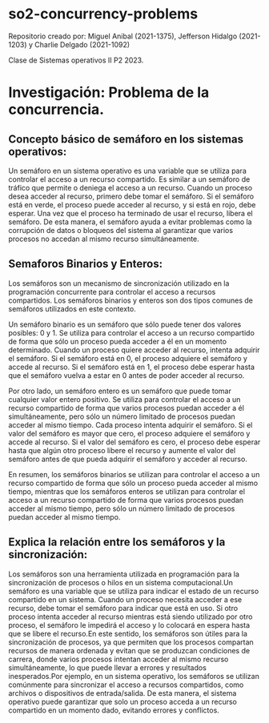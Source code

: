 # so2-concurrency-problems
Repositorio creado por: Miguel Anibal (2021-1375), Jefferson Hidalgo (2021-1203) y Charlie Delgado (2021-1092)

Clase de Sistemas operativos II P2 2023.


# Investigación: Problema de la concurrencia.

## Concepto básico de semáforo en los sistemas operativos:

Un semáforo en un sistema operativo es una variable que se utiliza para controlar el acceso a un recurso compartido. Es similar a un semáforo de tráfico que permite o deniega el acceso a un recurso. Cuando un proceso desea acceder al recurso, primero debe tomar el semáforo. Si el semáforo está en verde, el proceso puede acceder al recurso, y si está en rojo, debe esperar. Una vez que el proceso ha terminado de usar el recurso, libera el semáforo. De esta manera, el semáforo ayuda a evitar problemas como la corrupción de datos o bloqueos del sistema al garantizar que varios procesos no accedan al mismo recurso simultáneamente.

## Semaforos Binarios y Enteros:

Los semáforos son un mecanismo de sincronización utilizado en la programación concurrente para controlar el acceso a recursos compartidos. Los semáforos binarios y enteros son dos tipos comunes de semáforos utilizados en este contexto.

Un semáforo binario es un semáforo que sólo puede tener dos valores posibles: 0 y 1. Se utiliza para controlar el acceso a un recurso compartido de forma que sólo un proceso pueda acceder a él en un momento determinado. Cuando un proceso quiere acceder al recurso, intenta adquirir el semáforo. Si el semáforo está en 0, el proceso adquiere el semáforo y accede al recurso. Si el semáforo está en 1, el proceso debe esperar hasta que el semáforo vuelva a estar en 0 antes de poder acceder al recurso.

Por otro lado, un semáforo entero es un semáforo que puede tomar cualquier valor entero positivo. Se utiliza para controlar el acceso a un recurso compartido de forma que varios procesos puedan acceder a él simultáneamente, pero sólo un número limitado de procesos puedan acceder al mismo tiempo. Cada proceso intenta adquirir el semáforo. Si el valor del semáforo es mayor que cero, el proceso adquiere el semáforo y accede al recurso. Si el valor del semáforo es cero, el proceso debe esperar hasta que algún otro proceso libere el recurso y aumente el valor del semáforo antes de que pueda adquirir el semáforo y acceder al recurso.

En resumen, los semáforos binarios se utilizan para controlar el acceso a un recurso compartido de forma que sólo un proceso pueda acceder al mismo tiempo, mientras que los semáforos enteros se utilizan para controlar el acceso a un recurso compartido de forma que varios procesos puedan acceder al mismo tiempo, pero sólo un número limitado de procesos puedan acceder al mismo tiempo.

## Explica la relación entre los semáforos y la sincronización:

Los semáforos son una herramienta utilizada en programación para la sincronización de procesos o hilos en un sistema computacional.Un semáforo es una variable que se utiliza para indicar el estado de un recurso compartido en un sistema. Cuando un proceso necesita acceder a ese recurso, debe tomar el semáforo para indicar que está en uso. Si otro proceso intenta acceder al recurso mientras está siendo utilizado por otro proceso, el semáforo le impedirá el acceso y lo colocará en espera hasta que se libere el recurso.En este sentido, los semáforos son útiles para la sincronización de procesos, ya que permiten que los procesos compartan recursos de manera ordenada y evitan que se produzcan condiciones de carrera, donde varios procesos intentan acceder al mismo recurso simultáneamente, lo que puede llevar a errores y resultados inesperados.Por ejemplo, en un sistema operativo, los semáforos se utilizan comúnmente para sincronizar el acceso a recursos compartidos, como archivos o dispositivos de entrada/salida. De esta manera, el sistema operativo puede garantizar que solo un proceso acceda a un recurso compartido en un momento dado, evitando errores y conflictos.

